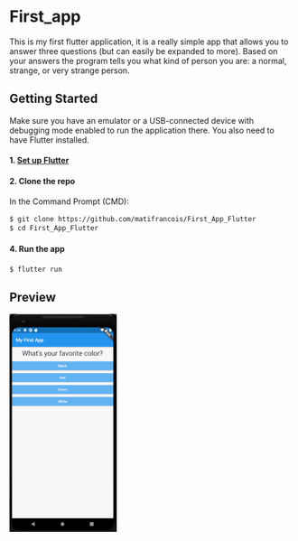 # First_app
This is my first flutter application, it is a really simple app that allows you to answer three questions (but can easily be expanded to more). Based on your answers the program tells you what kind of person you are: a normal, strange, or very strange person.


## Getting Started

Make sure you have an emulator or a USB-connected device with debugging mode enabled to run the application there. You also need to have Flutter installed.

#### 1. [Set up Flutter](https://flutter.io/setup/)

#### 2. Clone the repo

In the Command Prompt (CMD):

```sh
$ git clone https://github.com/matifrancois/First_App_Flutter
$ cd First_App_Flutter
```

#### 4. Run the app

```sh
$ flutter run
```

## Preview


![App Working](Demo/My_first_app.gif)
